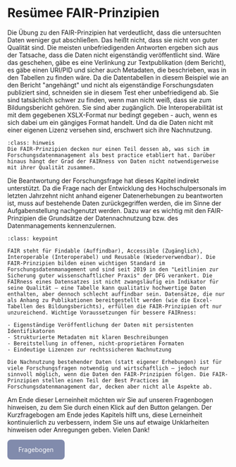 # Resümee FAIR-Prinzipien

Die Übung zu den FAIR-Prinzipien hat verdeutlicht, dass die untersuchten Daten weniger gut abschließen. Das heißt nicht, dass sie nicht von guter Qualität sind. Die meisten unbefriedigenden Antworten ergeben sich aus der Tatsache, dass die Daten nicht eigenständig veröffentlicht sind. Wäre das geschehen, gäbe es eine Verlinkung zur Textpublikation (dem Bericht), es gäbe einen URI/PID und sicher auch Metadaten, die beschrieben, was in den Tabellen zu finden wäre. Da die Datentabellen in diesem Beispiel wie an den Bericht "angehängt" und nicht als eigenständige Forschungsdaten publiziert sind, schneiden sie in diesem Test eher unbefriedigend ab. Sie sind tatsächlich schwer zu finden, wenn man nicht weiß, dass sie zum Bildungsbericht gehören. Sie sind aber zugänglich. Die Interoperabilität ist mit dem gegebenen XSLX-Format nur bedingt gegeben - auch, wenn es sich dabei um ein gängiges Format handelt. Und da die Daten nicht mit einer eigenen Lizenz versehen sind, erschwert sich ihre Nachnutzung.

`````{admonition} Hinweis
:class: hinweis
Die FAIR-Prinzipien decken nur einen Teil dessen ab, was sich im Forschungsdatenmanagement als best practice etabliert hat. Darüber hinaus hängt der Grad der FAIRness von Daten nicht notwendigerweise mit ihrer Qualität zusammen. 
`````

Die Beantwortung der Forschungsfrage hat dieses Kapitel indirekt unterstützt. Da die Frage nach der Entwicklung des Hochschulpersonals im letzten Jahrzehnt nicht anhand eigener Datenerhebungen zu beantworten ist, muss auf bestehende Daten zurückgegriffen werden, die im Sinne der Aufgabenstellung nachgenutzt werden. Dazu war es wichtig mit den FAIR-Prinzipien die Grundsätze der Datennachnutzung bzw. des Datenmanagements kennenzulernen.  

```{admonition} Key points
:class: keypoint

FAIR steht für Findable (Auffindbar), Accessible (Zugänglich), Interoperable (Interoperabel) und Reusable (Wiederverwendbar). Die FAIR-Prinzipien bilden einen wichtigen Standard im Forschungsdatenmanagement und sind seit 2019 in den "Leitlinien zur Sicherung guter wissenschaftlicher Praxis" der DFG verankert. Die FAIRness eines Datensatzes ist nicht zwangsläufig ein Indikator für seine Qualität – eine Tabelle kann qualitativ hochwertige Daten enthalten, aber dennoch schlecht auffindbar sein. Datensätze, die nur als Anhang zu Publikationen bereitgestellt werden (wie die Excel-Tabellen des Bildungsberichts), erfüllen die FAIR-Prinzipien oft nur unzureichend. Wichtige Voraussetzungen für bessere FAIRness:

- Eigenständige Veröffentlichung der Daten mit persistenten Identifikatoren
- Strukturierte Metadaten mit klaren Beschreibungen
- Bereitstellung in offenen, nicht-proprietären Formaten
- Eindeutige Lizenzen zur rechtssicheren Nachnutzung

Die Nachnutzung bestehender Daten (statt eigener Erhebungen) ist für viele Forschungsfragen notwendig und wirtschaftlich – jedoch nur sinnvoll möglich, wenn die Daten den FAIR-Prinzipien folgen. Die FAIR-Prinzipien stellen einen Teil der Best Practices im Forschungsdatenmanagement dar, decken aber nicht alle Aspekte ab.
```

Am Ende dieser Lerneinheit möchten wir Sie auf unseren Fragenbogen hinweisen, zu dem Sie durch einen Klick auf den Button gelangen.
Der Kurzfragebogen am Ende jedes Kapitels hilft uns, diese Lerneinheit kontinuierlich zu verbessern, indem Sie uns auf etwaige Unklarheiten hinweisen oder Anregungen geben. Vielen Dank!  

<a href="https://gesellschaftfuerinformatik.limesurvey.net/745598?newtest=Y&lang=de&Git=0001" target="_blank"
   style="display: inline-block;
          background-color: #818bac;
          padding: 14px 25px;
          text-align: center;
          color: white;
          border-radius: 8px;
          text-decoration: none;">
  Fragebogen
</a>
